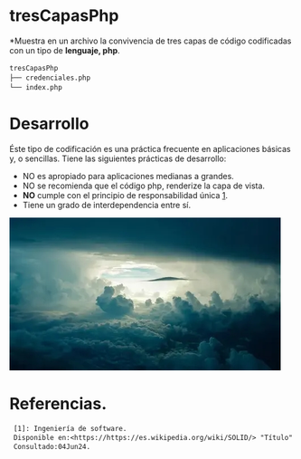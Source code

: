 # tresCapasPhp
*Muestra en un archivo la convivencia de tres capas de código codificadas con un tipo de **lenguaje, php**.
```bash
tresCapasPhp
├── credenciales.php
└── index.php
```
# Desarrollo
Éste tipo de codificación es una práctica frecuente en aplicaciones básicas y, o sencillas. Tiene las siguientes prácticas de desarrollo:
     <ul> 
	 <li> NO es apropiado para aplicaciones medianas a grandes.</li> 
	 <li>NO se recomienda que el código php, renderize la capa de vista.</li> 
	 <li> **NO** cumple con el principio de responsabilidad única [1].
     </li>
     <li> Tiene un grado de interdependencia entre sí.</li>
     </ul>
     
![Imagen de unas nubes](/img/nubes.jpeg)
# Referencias.

[1]: https://es.wikipedia.org/wiki/SOLID 

     [1]: Ingeniería de software.
     Disponible en:<https://https://es.wikipedia.org/wiki/SOLID/> "Título"
     Consultado:04Jun24.


